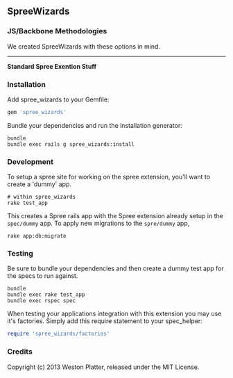 ## SpreeWizards

### JS/Backbone Methodologies
We created SpreeWizards with these options in mind.

--------------------------------------------------------------------------------
__Standard Spree Exention Stuff__

### Installation

Add spree_wizards to your Gemfile:

```ruby
gem 'spree_wizards'
```

Bundle your dependencies and run the installation generator:

```shell
bundle
bundle exec rails g spree_wizards:install
```


### Development
To setup a spree site for working on the spree extension, you'll want to create
a 'dummy' app.

```shell
# within spree_wizards
rake test_app
```

This creates a Spree rails app with the Spree extension already setup in the
```spec/dummy``` app. To apply new migrations to the ```spre/dummy``` app,

```shell
rake app:db:migrate
```


### Testing
Be sure to bundle your dependencies and then create a dummy test app for the specs to run against.

```shell
bundle
bundle exec rake test_app
bundle exec rspec spec
```

When testing your applications integration with this extension you may use it's factories.
Simply add this require statement to your spec_helper:

```ruby
require 'spree_wizards/factories'
```


### Credits
Copyright (c) 2013 Weston Platter, released under the MIT License.

